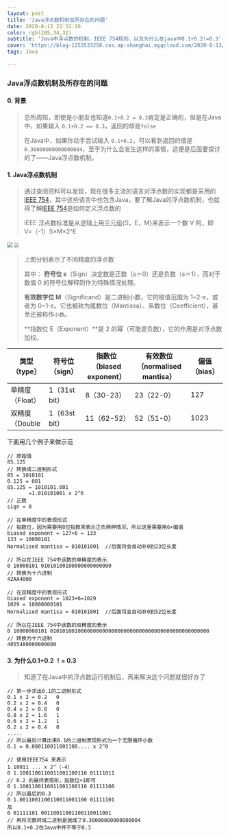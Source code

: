 ```yaml
---
layout: post
title: 'Java浮点数机制及所存在的问题'
date: 2020-8-13 22:32:26
color: rgb(205,34,32)
subtitle: 'Java中浮点数的机制，IEEE 754规则，以及为什么在java中0.1+0.2!=0.3'
cover: 'https://blog-1253533258.cos.ap-shanghai.myqcloud.com/2020-8-13/flout_1.jpg'
tags: Java

---
```




### Java浮点数机制及所存在的问题

#### 0. 背景

> 总所周知，即使是小朋友也知道`0.1+0.2 = 0.3`肯定是正确的，但是在Java中，如果输入 `0.1+0.2 == 0.3`，返回的却是`false`
>
> 在Java中，如果你动手尝试输入 `0.1+0.2`，可以看到返回的值是`0.30000000000000004`，至于为什么会发生这样的事情，这便是后面要探讨的了——Java浮点数机制。



#### 1. Java浮点数机制

> 通过查阅资料可以发现，现在很多主流的语言对浮点数的实现都是采用的[IEEE 754](https://www.geeksforgeeks.org/ieee-standard-754-floating-point-numbers/)，其中这些语言中也包含Java，要了解Java的浮点数机制，也就得了解[IEEE 754](https://www.geeksforgeeks.org/ieee-standard-754-floating-point-numbers/)是如何定义浮点数的
>
> IEEE 浮点数标准是从逻辑上用三元组{S，E，M}来表示一个数 V 的，即 V=（-1）S×M×2^E

<img src="https://blog-1253533258.cos.ap-shanghai.myqcloud.com/2020-8-13/flout_1.jpg" style="zoom:80%;" />

<img src="https://blog-1253533258.cos.ap-shanghai.myqcloud.com/2020-8-13/flout_2.jpg" style="zoom:67%;" />

>  上图分别表示了不同精度的浮点数
>
> 其中：
> **符号位 s**（Sign）决定数是正数（s＝0）还是负数（s＝1），而对于数值 0 的符号位解释则作为特殊情况处理。
>
> **有效数字位 M**（Significand）是二进制小数，它的取值范围为 1~2-ε，或者为 0~1-ε。它也被称为尾数位（Mantissa）、系数位（Coefficient），甚至还被称作`小数`。
>
> **指数位 E（Exponent）**是 2 的幂（可能是负数），它的作用是对浮点数加权。

| 类型（type）    | 符号位（sign） | 指数位（biased exponent） | 有效数位（normalised mantisa） | 偏值（bias） |
| --------------- | -------------- | ------------------------- | ------------------------------ | ------------ |
| 单精度（Float） | 1（31st bit）  | 8（30-23）                | 23（22-0）                     | 127          |
| 双精度（Double  | 1（63st bit）  | 11（62-52）               | 52（51-0）                     | 1023         |

下面用几个例子来做示范

```
// 原始值
85.125
// 转换成二进制形式
85 = 1010101
0.125 = 001
85.125 = 1010101.001
       =1.010101001 x 2^6 
// 正数
sign = 0 

// 在单精度中的表现形式
// 指数位，因为需要用8位指数来表示正负两种情况，所以这里需要用6+偏值
biased exponent = 127+6 = 133
133 = 10000101
Normalised mantisa = 010101001  //后面将会自动补0到23位长度

// 所以在IEEE 754中该数的单精度的表示
0 10000101 01010100100000000000000
// 转换为十六进制 
42AA4000

// 在双精度中的表现形式
biased exponent = 1023+6=1029
1029 = 10000000101
Normalised mantisa = 010101001  //后面将会自动补0到52位长度

// 所以在IEEE 754中该数的双精度的表示
0 10000000101 0101010010000000000000000000000000000000000000000000
// 转换为十六进制 
4055480000000000
```

#### 3. 为什么0.1+0.2 ！= 0.3 

> 知道了在Java中的浮点数运行机制后，再来解决这个问题就很好办了

```
// 第一步求出0.1的二进制形式
0.1 x 2 = 0.2   0
0.2 x 2 = 0.4   0
0.4 x 2 = 0.8   0
0.8 x 2 = 1.6   1
0.6 x 2 = 1.2   1
0.2 x 2 = 0.4   0
.....
// 所以最后计算出来0.1的二进制表现形式为一个无限循环小数
0.1 = 0.000110011001100.... x 2^0

// 使用IEEE754 来表示
1.10011 ... x 2^（-4）
0 1.1001100110011001100110 01111011
// 0.2 的最终表现形，指数位+1即可
0 1.1001100110011001100110 01111100
// 所以最后的0.3
0 1.0011001100110011001100 01111101
及
0 01111101 00110011001100110011001
// 再将次数转成二进制是就成了0.30000000000000004
所以0.1+0.2在Java中并不等于0.3
```

